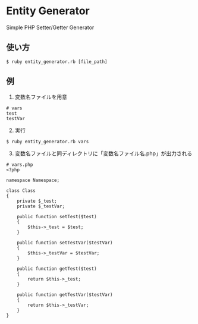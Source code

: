 # Entity Generator
Simple PHP Setter/Getter Generator
## 使い方
```
$ ruby entity_generator.rb [file_path]
```
## 例
1. 変数名ファイルを用意
```
# vars
test
testVar
```
2. 実行
```
$ ruby entity_generator.rb vars
```
3. 変数名ファイルと同ディレクトリに「変数名ファイル名.php」が出力される
```
# vars.php
<?php

namespace Namespace;

class Class
{
    private $_test;
    private $_testVar;

    public function setTest($test)
    {
        $this->_test = $test;
    }

    public function setTestVar($testVar)
    {
        $this->_testVar = $testVar;
    }

    public function getTest($test)
    {
        return $this->_test;
    }

    public function getTestVar($testVar)
    {
        return $this->_testVar;
    }
}
```
